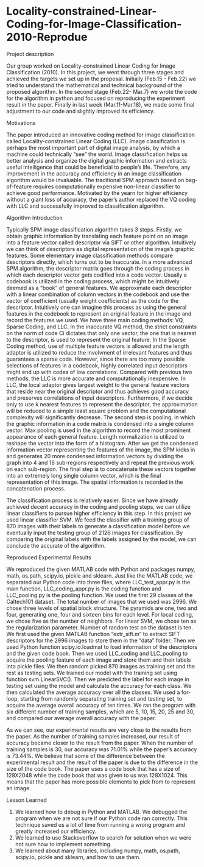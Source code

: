 # Locality-constrained-Linear-Coding-for-Image-Classification-2010-Reprodue

Project description

Our group worked on Locality-constrained Linear Coding for Image Classification (2010). In this project, we went through three stages and achieved the targets we set up in the proposal. Initially (Feb.15 – Feb.22) we tried to understand the mathematical and technical background of the proposed algorithm. In the second stage (Feb.22- Mar.7) we wrote the code for the algorithm in python and focused on reproducing the experiment result in the paper. Finally in last week (Mar.11-Mar.18), we made some final adjustment to our code and slightly improved its efficiency. 

Motivations

The paper introduced an innovative coding method for image classification called Locality-constrained Linear Coding (LLC). Image classification is perhaps the most important part of digital image analysis, by which a machine could technically “see” the world. Image classification helps us better analysis and organize the digital graphic information and extracts useful intelligence that could be beneficial to people’s life. Therefore, any improvement in the accuracy and efficiency in an image classification algorithm would be invaluable. 
The traditional SPM approach based on bag-of-feature requires computationally expensive non-linear classifier to achieve good performance. Motivated by the yearn for higher efficiency without a giant loss of accuracy, the paper’s author replaced the VQ coding with LLC and successfully improved to classification algorithm.  

Algorithm Introduction

Typically SPM image classification algorithm takes 3 steps. Firstly, we obtain graphic information by translating each feature point on an image into a feature vector called descriptor via SIFT or other algorithm. Intuitively we can think of descriptors as digital representation of the image’s graphic features. Some elementary image classification methods compare descriptors directly, which turns out to be inaccurate. In a more advanced SPM algorithm, the descriptor matrix goes through the coding process in which each descriptor vector gets codified into a code vector. Usually a codebook is utilized in the coding process, which might be intuitively deemed as a “book” of general features. We approximate each descriptor with a linear combination of column vectors in the codebook and use the vector of coefficient (usually weight coefficients) as the code for the descriptor. Intuitively one can imagine this process as using the general features in the codebook to represent an original feature in the image and record the features we used. We have three main coding methods: VQ, Sparse Coding, and LLC. In the inaccurate VQ method, the strict constraints on the norm of code Ci dictates that only one vector, the one that is nearest to the descriptor, is used to represent the original feature. In the Sparse Coding method, use of multiple feature vectors is allowed and the length adaptor is utilized to reduce the involvment of irrelevant features and thus guarantees a sparse code. However, since there are too many possible selections of features in a codebook, highly correlated input descriptors might end up with codes of low correlations. Compared with previous two methods, the LLC is more accurate and computationally inexpensive. In LLC, the local adaptor gives largest weight to the general feature vectors that reside near the original descriptor and thus achieves good accuracy and preserves correlations of input descriptors. Furthermore, if we decide only to use k nearest features to represent the descriptor, the approximation will be reduced to a simple least square problem and the computational complexity will significantly decrease.
The second step is pooling, in which the graphic information in a code matrix is condensed into a single column vector. Max pooling is used in the algorithm to record the most prominent appearance of each general feature. Length normalization is utilized to reshape the vector into the form of a histogram. After we get the condensed information vector representing the features of the image, the SPM kicks in and generates 20 more condensed information vectors by dividing the graph into 4 and 16 sub-regions respectively and repeat the previous work on each sub-region. The final step is to concatenate these vectors together into an extremely long single column vector, which is the final representation of this image. The spatial information is recorded in the concatenation process. 

The classification process is relatively easier. Since we have already achieved decent accuracy in the coding and pooling steps, we can utilize linear classifiers to pursue higher efficiency in this step. In this project we used linear classifier SVM. We feed the classifier with a training group of 870 images with their labels to generate a classification model before we eventually input the testing group of 2126 images for classification. By comparing the original labels with the labels assigned by the model, we can conclude the accurate of the algorithm.


Reproduced Experimental Results

We reproduced the given MATLAB code with Python and packages numpy, math, os.path, scipy.io, pickle and sklearn. Just like the MATLAB code, we separated our Python code into three files, where LLC_test_appr.py is the main function, LLC_coding_appr.py is the coding function and LLC_pooling.py is the pooling function. 
We used the first 29 classes of the Caltech101 dataset. The total number of images that we used was 2996. We chose three levels of spatial block structure. The pyramids are one, two and four, generating one, four and sixteen bins for each level. For local coding, we chose five as the number of neighbors. For linear SVM, we chose ten as the regularization parameter. Number of random test on the dataset is ten. 
We first used the given MATLAB function “extr_sift.m” to extract SIFT descriptors for the 2996 images to store them in the “data” folder. Then we used Python function scipy.io.loadmat to load information of the descriptors and the given code book. Then we used LLC_coding and LLC_pooling to acquire the pooling feature of each image and store them and their labels into pickle files. We then random picked 870 images as training set and the rest as testing sets. We trained our model with the training set using function svm.LinearSVC(). Then we predicted the label for each image in testing set using the model and calculate the accuracy for each class. We then calculated the average accuracy over all the classes. We used a for-loop, starting from randomly separating training set and testing set, to acquire the average overall accuracy of ten times. 
We ran the program with six different number of training samples, which are 5, 10, 15, 20, 25 and 30, and compared our average overall accuracy with the paper. 

As we can see, our experimental results are very close to the results from the paper. As the number of training samples increased, our result of accuracy became closer to the result from the paper. When the number of  training samples is 30, our accuracy was 71.01% while the paper’s accuracy is 73.44%.  We believe that some of the difference between the experimental result and the result of the paper is due to the difference in the size of the code book. The paper uses a code book that has a size of 128X2048 while the code book that was given to us was 128X1024. This means that the paper has more possible elements to pick from to represent an image.

Lesson Learned

1.	We learned how to debug in Python and MATLAB. We debugged the program when we are not sure if our Python code ran correctly. This technique saved us a lot of time from running a wrong program and greatly increased our efficiency.
2.	We learned to use Stackoverflow to search for solution when we were not sure how to implement something.
3.	We learned about many libraries, including numpy, math, os.path, scipy.io, pickle and sklearn, and how to use them.

